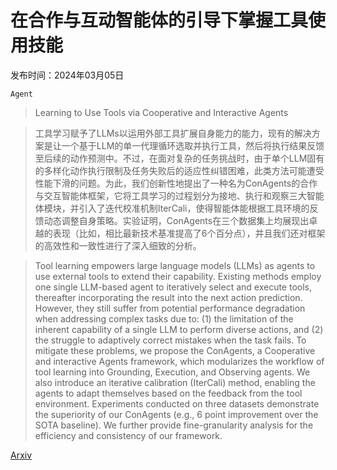 # 在合作与互动智能体的引导下掌握工具使用技能

发布时间：2024年03月05日

`Agent`

> Learning to Use Tools via Cooperative and Interactive Agents

> 工具学习赋予了LLMs以运用外部工具扩展自身能力的能力，现有的解决方案是让一个基于LLM的单一代理循环选取并执行工具，然后将执行结果反馈至后续的动作预测中。不过，在面对复杂的任务挑战时，由于单个LLM固有的多样化动作执行限制及任务失败后的适应性纠错困难，此类方法可能遭受性能下滑的问题。为此，我们创新性地提出了一种名为ConAgents的合作与交互智能体框架，它将工具学习的过程划分为接地、执行和观察三大智能体模块，并引入了迭代校准机制IterCali，使得智能体能根据工具环境的反馈动态调整自身策略。实验证明，ConAgents在三个数据集上均展现出卓越的表现（比如，相比最新技术基准提高了6个百分点），并且我们还对框架的高效性和一致性进行了深入细致的分析。

> Tool learning empowers large language models (LLMs) as agents to use external tools to extend their capability. Existing methods employ one single LLM-based agent to iteratively select and execute tools, thereafter incorporating the result into the next action prediction. However, they still suffer from potential performance degradation when addressing complex tasks due to: (1) the limitation of the inherent capability of a single LLM to perform diverse actions, and (2) the struggle to adaptively correct mistakes when the task fails. To mitigate these problems, we propose the ConAgents, a Cooperative and interactive Agents framework, which modularizes the workflow of tool learning into Grounding, Execution, and Observing agents. We also introduce an iterative calibration (IterCali) method, enabling the agents to adapt themselves based on the feedback from the tool environment. Experiments conducted on three datasets demonstrate the superiority of our ConAgents (e.g., 6 point improvement over the SOTA baseline). We further provide fine-granularity analysis for the efficiency and consistency of our framework.

[Arxiv](https://arxiv.org/abs/2403.03031)